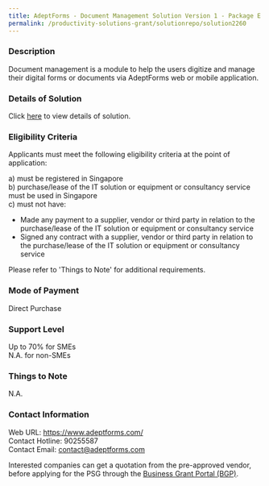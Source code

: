 ```yaml
---
title: AdeptForms - Document Management Solution Version 1 - Package E (Up to 25 users - With OCR)
permalink: /productivity-solutions-grant/solutionrepo/solution2260
---
```


### Description

Document management is a module to help the users digitize and manage their digital forms or documents via AdeptForms web or mobile application.

### Details of Solution

Click <a href='https://www.gobusiness.gov.sg/images/psg/AdeptVentures20200102_Desensitised_Annex_3_Part_5.pdf' target='_blank' rel='noopener'>here</a> to view details of solution.

### Eligibility Criteria

Applicants must meet the following eligibility criteria at the point of application:

a) must be registered in Singapore <br>
b) purchase/lease of the IT solution or equipment or consultancy service must be used in Singapore <br>
c) must not have:
- Made any payment to a supplier, vendor or third party in relation to the purchase/lease of the IT solution or equipment or consultancy service
- Signed any contract with a supplier, vendor or third party in relation to the purchase/lease of the IT solution or equipment or consultancy service

Please refer to 'Things to Note' for additional requirements.

### Mode of Payment
Direct Purchase

### Support Level
Up to 70% for SMEs <br>
N.A. for non-SMEs

### Things to Note
N.A.

### Contact Information
Web URL: https://www.adeptforms.com/ <br>Contact Hotline: 90255587 <br>Contact Email: contact@adeptforms.com <br>

Interested companies can get a quotation from the pre-approved vendor, before applying for the PSG through the <a target='_blank' rel='noopener' href='https://www.businessgrants.gov.sg/'>Business Grant Portal (BGP)</a>.
